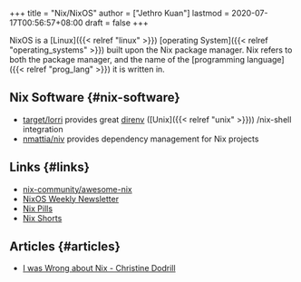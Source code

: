+++
title = "Nix/NixOS"
author = ["Jethro Kuan"]
lastmod = 2020-07-17T00:56:57+08:00
draft = false
+++

NixOS is a [Linux]({{< relref "linux" >}}) [operating System]({{< relref "operating_systems" >}}) built upon the Nix package manager. Nix
refers to both the package manager, and the name of the [programming
language]({{< relref "prog_lang" >}}) it is written in.

## Nix Software {#nix-software}

- [target/lorri](https://github.com/target/lorri) provides great [direnv](https://direnv.net/) ([Unix]({{< relref "unix" >}})) /nix-shell integration
- [nmattia/niv](https://github.com/nmattia/niv) provides dependency management for Nix projects

## Links {#links}

- [nix-community/awesome-nix](https://github.com/nix-community/awesome-nix)
- [NixOS Weekly Newsletter](https://weekly.nixos.org/)
- [Nix Pills](https://nixos.org/nixos/nix-pills/)
- [Nix Shorts](https://github.com/justinwoo/nix-shorts)

## Articles {#articles}

- [I was Wrong about Nix - Christine Dodrill](https://christine.website/blog/i-was-wrong-about-nix-2020-02-10)

